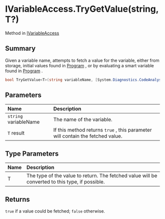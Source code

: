 # IVariableAccess.TryGetValue(string,T?)

Method in [IVariableAccess](/docs/api/csharp/yarn.ivariableaccess.md)

## Summary


Given a variable name, attempts to fetch a value for the variable,
either from storage, initial values found in  [Program](yarn.ivariableaccess.program.md) ,
or by evaluating a smart variable found in  [Program](yarn.ivariableaccess.program.md) .


```csharp
bool TryGetValue<T>(string variableName, [System.Diagnostics.CodeAnalysis.NotNullWhen(true)] out T? result);
```

## Parameters

|Name|Description|
|:---|:---|
|`string` variableName|The name of the variable.|
|`T` result|If this method returns  `true` , this parameter will contain the fetched value.|

## Type Parameters

|Name|Description|
|:---|:---|
|T|The type of the value to return. The fetched value will be converted to this type, if possible.|

## Returns

`true`  if a value could be fetched;  `false`  otherwise.

